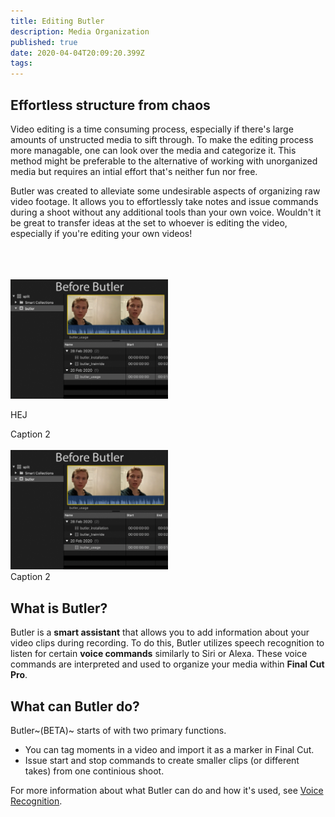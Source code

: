 ```yaml
---
title: Editing Butler
description: Media Organization
published: true
date: 2020-04-04T20:09:20.399Z
tags: 
---
```


## Effortless structure from chaos

Video editing is a time consuming process, especially if there's large amounts of unstructed media to sift through. To make the editing process more managable, one can look over the media and categorize it. This method might be preferable to the alternative of working with unorganized media but requires an intial effort that's neither fun nor free.

Butler was created to alleviate some undesirable aspects of organizing raw video footage. It allows you to effortlessly take notes and issue commands during a shoot without any additional tools than your own voice. Wouldn't it be great to transfer ideas at the set to whoever is editing the video, especially if you're editing your own videos!

<br>
<br>
<br>

<div class="align-center">
	<img src="/before_after.gif" alt="before-after-butler"
     class="center align-center"
     style="width: 50%; height: 50%">
  <p class="center align-center">HEJ</p>
  <div class="caption">Caption 2</div>
</div>
<br>

<div class="box-outer">
	<img src="/before_after.gif" alt="before-after-butler"
     style="width: 50%; height: 50%">
  <div class="caption">Caption 2</div>
</div>



## What is Butler?
Butler is a **smart assistant** that allows you to add information about your video clips during recording. To do this, Butler utilizes speech recognition to listen for certain **voice commands** similarly to Siri or Alexa. These voice commands are interpreted and used to organize your media within **Final Cut Pro**.


## What can Butler do?
Butler~(BETA)~ starts of with two primary functions.

- You can tag moments in a video and import it as a marker in Final Cut.
- Issue start and stop commands to create smaller clips (or different takes) from one continious shoot.

For more information about what Butler can do and how it's used, see [Voice Recognition](https://www.editingbutler.com/markdown/voice).
